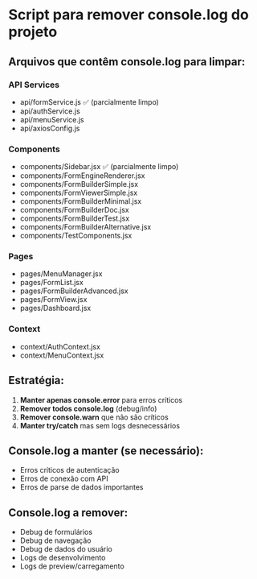 # Script para remover console.log do projeto

## Arquivos que contêm console.log para limpar:

### API Services
- api/formService.js ✅ (parcialmente limpo)
- api/authService.js
- api/menuService.js
- api/axiosConfig.js

### Components
- components/Sidebar.jsx ✅ (parcialmente limpo)
- components/FormEngineRenderer.jsx
- components/FormBuilderSimple.jsx  
- components/FormViewerSimple.jsx
- components/FormBuilderMinimal.jsx
- components/FormBuilderDoc.jsx
- components/FormBuilderTest.jsx
- components/FormBuilderAlternative.jsx
- components/TestComponents.jsx

### Pages
- pages/MenuManager.jsx
- pages/FormList.jsx
- pages/FormBuilderAdvanced.jsx
- pages/FormView.jsx
- pages/Dashboard.jsx

### Context
- context/AuthContext.jsx
- context/MenuContext.jsx

## Estratégia:
1. **Manter apenas console.error** para erros críticos
2. **Remover todos console.log** (debug/info)
3. **Remover console.warn** que não são críticos
4. **Manter try/catch** mas sem logs desnecessários

## Console.log a manter (se necessário):
- Erros críticos de autenticação
- Erros de conexão com API
- Erros de parse de dados importantes

## Console.log a remover:
- Debug de formulários
- Debug de navegação
- Debug de dados do usuário
- Logs de desenvolvimento
- Logs de preview/carregamento